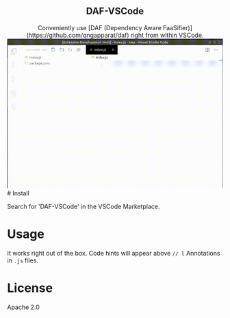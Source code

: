 <h2 align="center">DAF-VSCode</h2>

<div align="center">
Conveniently use [DAF (Dependency Aware FaaSifier)](https://github.com/qngapparat/daf) right from within VSCode.

<img width=600 src="https://github.com/qngapparat/daf-vscode/blob/master/usagecapture.gif" />	

</div>
# Install

Search for 'DAF-VSCode' in the VSCode Marketplace.

# Usage

It works right out of the box. Code hints will appear above `// l` Annotations in `.js` files.

# License 

Apache 2.0
